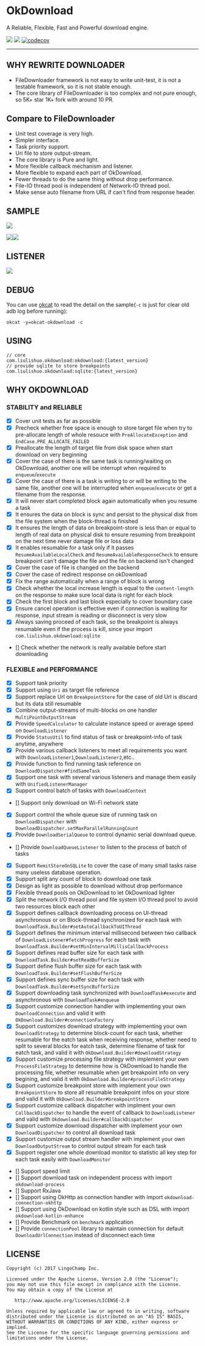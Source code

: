 # OkDownload

A Reliable, Flexible, Fast and Powerful download engine.

![][okdownload_svg]
[![][build_status_svg]][build_status_link]
[![codecov](https://codecov.io/gh/lingochamp/okdownload/branch/master/graph/badge.svg)](https://codecov.io/gh/lingochamp/okdownload)

---

## WHY REWRITE DOWNLOADER

- FileDownloader framework is not easy to write unit-test, it is not a testable framework, so it is not stable enough.
- The core library of FileDownloader is too complex and not pure enough, so 5K+ star 1K+ fork with around 10 PR.

## Compare to FileDownloader

- Unit test coverage is very high.
- Simpler interface.
- Task priority support.
- Uri file to store output-stream.
- The core library is Pure and light.
- More flexible callback mechanism and listener.
- More flexible to expand each part of OkDownload.
- Fewer threads to do the same thing without drop performance.
- File-IO thread pool is independent of Network-IO thread pool.
- Make sense auto filename from URL if can't find from response header.

## SAMPLE

![][sample_home_img]

![][single_download_img]![][each_block_progress_img]

## LISTENER

![][listener_img]

## DEBUG

You can use [okcat](https://github.com/Jacksgong/okcat) to read the detail on the sample(`-c` is just for clear old adb log before running):

```
okcat -y=okcat-okdownload -c
```

## USING

```
// core
com.liulishuo.okdownload:okdownload:{latest_version}
// provide sqlite to store breakpoints
com.liulishuo.okdownload:sqlite:{latest_version}
```

## WHY OKDOWNLOAD

### STABILITY and RELIABLE

- [x] Cover unit tests as far as possible
- [x] Precheck whether free space is enough to store target file when try to pre-allocate length of whole resouce with `PreAllocateException` and `EndCase.PRE_ALLOCATE_FAILED`
- [x] Preallocate the length of target file from disk space when start download on very beginning
- [x] Cover the case of there is the same task is running/waiting on OkDownload, another one will be interrupt when required to `enqueue`/`execute`
- [x] Cover the case of there is a task is writing to or will be writing to the same file, another one will be interrupted when `enqueue`/`execute` or get a filename from the response.
- [x] It will never start completed block again automatically when you resume a task
- [x] It ensures the data on block is sync and persist to the physical disk from the file system when the block-thread is finished
- [x] It ensures the length of data on breakpoint-store is less than or equal to length of real data on physical disk to ensure resuming from breakpoint on the next time never damage file or loss data
- [x] It enables resumable for a task only if it passes `ResumeAvailableLocalCheck` and `ResumeAvailableResponseCheck` to ensure breakpoint can't damage the file and the file on backend isn't changed
- [x] Cover the case of file is changed on the backend 
- [x] Cover the case of redirect response on okDownload
- [x] Fix the range automatically when a range of block is wrong
- [x] Check whether the local increase length is equal to the `content-length` on the response to make sure local data is right for each block
- [x] Check the first block and last block especially to cover boundary case
- [x] Ensure cancel operation is effective even if connection is waiting for response, input stream is reading or disconnect is very slow
- [x] Always saving proceed of each task, so the breakpoint is always resumable even if the process is kill, since your import `com.liulishuo.okdownload:sqlite`
- [] Check whether the network is really available before start downloading

### FLEXIBLE and PERFORMANCE

- [x] Support task priority
- [x] Support using `Uri` as target file reference
- [x] Support replace Url on `BreakpointStore` for the case of old Url is discard but its data still resumable
- [x] Combine output-streams of multi-blocks on one handler `MultiPointOutputStream`
- [x] Provide `SpeedCalculator` to calculate instance speed or average speed on `DownloadListener`
- [x] Provide `StatusUtil` to find status of task or breakpoint-info of task anytime, anywhere 
- [x] Provide various callback listeners to meet all requirements you want with `DownloadListener1`,`DownloadListener2`,etc..
- [x] Provide function to find running task reference on `DownloadDispatcher#findSameTask`
- [x] Support one task with several various listeners and manage them easily with `UnifiedListenerManager`
- [x] Support control batch of tasks with `DownloadContext`
- [] Support only download on Wi-Fi network state
- [x] Support control the whole queue size of running task on `DownloadDispatcher` with `DownloadDispatcher.setMaxParallelRunningCount`
- [x] Provide `DownloadSerialQueue` to control dynamic serial download queue.
- [] Provide `DownloadQueueListener` to listen to the process of batch of tasks
- [x] Support `RemitStoreOnSQLite` to cover the case of many small tasks raise many useless database operation.
- [x] Support split any count of block to download one task
- [x] Design as light as possible to download without drop performance
- [x] Flexible thread pools on OkDownload to let OkDownload lighter
- [x] Split the network I/O thread pool and file system I/O thread pool to avoid two resources block each other
- [x] Support defines callback downloading process on UI-thread asynchronous or on Block-thread synchronized for each task with `DownloadTask.Builder#setAutoCallbackToUIThread`
- [x] Support defines the minimum interval millisecond between two callback of `DownloadListener#fetchProgress` for each task with `DownloadTask.Builder#setMinIntervalMillisCallbackProcess`
- [x] Support defines read buffer size for each task with `DownloadTask.Builder#setReadBufferSize`
- [x] Support define flush buffer size for each task with `DownloadTask.Builder#setFlushBufferSize`
- [x] Support defines sync buffer size for each task with `DownloadTask.Builder#setSyncBufferSize`
- [x] Support downloading task synchronized with `DownloadTask#execute` and asynchronous with `DownloadTask#enqueue`
- [x] Support customize connection handler with implementing your own `DownloadConnection` and valid it with `OkDownload.Builder#connectionFactory`
- [x] Support customizes download strategy with implementing your own `DownloadStrategy` to determine block-count for each task, whether resumable for the eatch task when receiving response, whether need to split to several blocks for eatch task, determine filename of task for eatch task, and valid it with `OkDownload.Builder#downloadStrategy`
- [x] Support customize processing file strategy with implement your own `ProcessFileStrategy` to determine how is OkDownload to handle the processing file, whether resumable when get breakpoint info on very begining, and valid it with `OkDownload.Builder#processFileStrategy`
- [x] Support customize breakpoint store with implement your own `BreakpointStore` to store all resumable breakpoint infos on your store and valid it with `OkDownload.Builder#breakpointStore`
- [x] Support customize callback dispatcher with implment your own `CallbackDispatcher` to handle the event of callback to `DownloadListener` and valid with `Okdownload.Builder#callbackDispatcher`
- [x] Support customize download dispatcher with implement your own `DownloadDispatcher` to control all download task
- [x] Support customize output stream handler with implement your own `DownloadOutputStream` to control output stream for each task
- [x] Support register one whole download monitor to statistic all key step for each task easily with `DownloadMonitor`
- [] Support speed limit
- [] Support download task on independent process with import `okdownload-process`
- [] Support RxJava
- [] Support using OkHttp as connection handler with import `okdownload-connection-okhttp`
- [] Support using OkDownload on kotlin style such as DSL with import `okdownload-kotlin-enhance`
- [] Provide Benchmark on `benchmark` application
- [] Provide `connectionPool` library to maintain connection for default `DownloadUrlConnection` instead of disconnect each time

## LICENSE

```
Copyright (c) 2017 LingoChamp Inc.

Licensed under the Apache License, Version 2.0 (the "License");
you may not use this file except in compliance with the License.
You may obtain a copy of the License at

   http://www.apache.org/licenses/LICENSE-2.0

Unless required by applicable law or agreed to in writing, software
distributed under the License is distributed on an "AS IS" BASIS,
WITHOUT WARRANTIES OR CONDITIONS OF ANY KIND, either express or implied.
See the License for the specific language governing permissions and
limitations under the License.
```

[okdownload_svg]: https://img.shields.io/badge/Android-Okdownload-green.svg
[sample_home_img]: https://github.com/lingochamp/okdownload/raw/master/art/sample-home.png
[single_download_img]: https://github.com/lingochamp/okdownload/raw/master/art/single-download.gif
[listener_img]: https://github.com/lingochamp/okdownload/raw/master/art/listener.png
[each_block_progress_img]: https://github.com/lingochamp/okdownload/raw/master/art/each-block-progress.gif
[build_status_svg]: https://travis-ci.org/lingochamp/okdownload.svg?branch=master
[build_status_link]: https://travis-ci.org/lingochamp/okdownload
